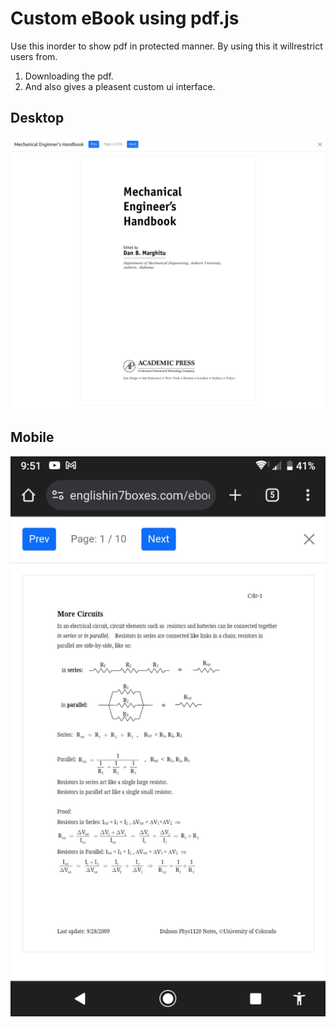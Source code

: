 # Custom eBook using pdf.js

Use this inorder to show pdf in protected manner. By using this it willrestrict users from.

1. Downloading the pdf.
2. And also gives a pleasent custom ui interface.

## Desktop

<img src="./assts/1.png">

## Mobile

<img src="./assts/2.jpeg">
